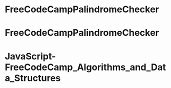 # FreeCodeCampPalindromeChecker
# FreeCodeCampPalindromeChecker
# JavaScript-FreeCodeCamp_Algorithms_and_Data_Structures
